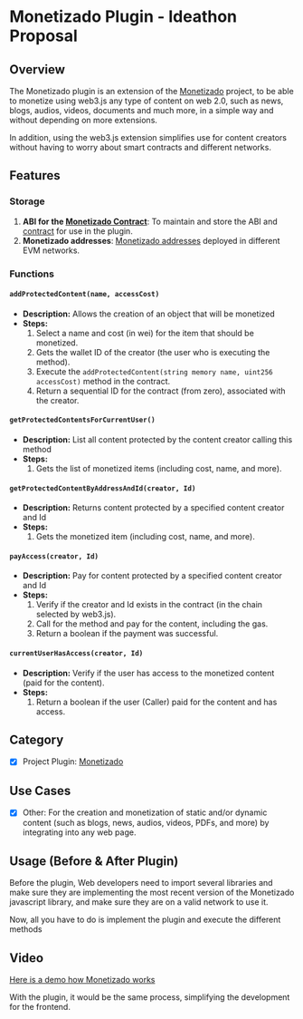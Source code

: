 # Monetizado Plugin - Ideathon Proposal

## Overview

The Monetizado plugin is an extension of the [Monetizado](https://github.com/Monetizado/monetizadojs) project, to be able to monetize using web3.js any type of content on web 2.0, such as news, blogs, audios, videos, documents and much more, in a simple way and without depending on more extensions.

In addition, using the web3.js extension simplifies use for content creators without having to worry about smart contracts and different networks.

## Features

### Storage

1. **ABI for the [Monetizado Contract](https://github.com/Monetizado/Contracts/tree/main/ABI)**: To maintain and store the ABI and [contract](https://github.com/Monetizado/Contracts/blob/main/v1/Monetizadov1.sol) for use in the plugin.
2. **Monetizado addresses**: [Monetizado addresses](https://github.com/Monetizado/Contracts/tree/main?tab=readme-ov-file#contract-ids) deployed in different EVM networks.

### Functions

#### `addProtectedContent(name, accessCost)`

- **Description:** Allows the creation of an object that will be monetized
- **Steps:**
  1. Select a name and cost (in wei) for the item that should be monetized.
  2. Gets the wallet ID of the creator (the user who is executing the method).
  3. Execute the `addProtectedContent(string memory name, uint256 accessCost)` method in the contract.
  4. Return a sequential ID for the contract (from zero), associated with the creator.

#### `getProtectedContentsForCurrentUser()`

- **Description:** List all content protected by the content creator calling this method
- **Steps:**
  1. Gets the list of monetized items (including cost, name, and more).
 
#### `getProtectedContentByAddressAndId(creator, Id)`

- **Description:** Returns content protected by a specified content creator and Id
- **Steps:**
  1. Gets the monetized item (including cost, name, and more).

#### `payAccess(creator, Id)`

- **Description:** Pay for content protected by a specified content creator and Id
- **Steps:**
  1. Verify if the creator and Id exists in the contract (in the chain selected by web3.js).
  2. Call for the method and pay for the content, including the gas.
  3. Return a boolean if the payment was successful. 

#### `currentUserHasAccess(creator, Id)`

- **Description:** Verify if the user has access to the monetized content (paid for the content).
- **Steps:**
  1. Return a boolean if the user (Caller) paid for the content and has access.
 
## Category

- [x] Project Plugin: [Monetizado](https://github.com/Monetizado)

## Use Cases

- [x] Other: For the creation and monetization of static and/or dynamic content (such as blogs, news, audios, videos, PDFs, and more) by integrating into any web page.

## Usage (Before & After Plugin)

Before the plugin, Web developers need to import several libraries and make sure they are implementing the most recent version of the Monetizado javascript library, and make sure they are on a valid network to use it. 

Now, all you have to do is implement the plugin and execute the different methods

## Video

[Here is a demo how Monetizado works](https://www.youtube.com/watch?v=Bz0YMgmsfCo)

With the plugin, it would be the same process, simplifying the development for the frontend.
